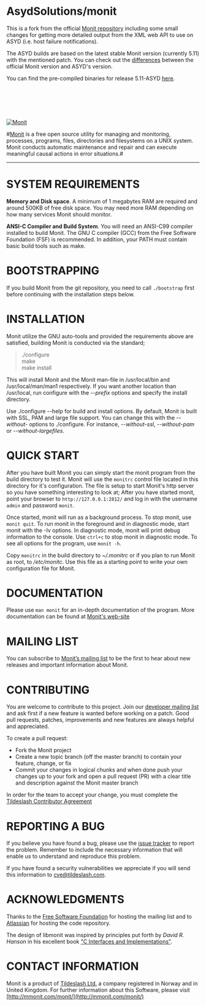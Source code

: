 AsydSolutions/monit
===================

This is a fork from the official [Monit repository](https://bitbucket.org/tildeslash/monit) including some small changes for getting more detailed output from the XML web API to use on ASYD (i.e. host failure notifications).

The ASYD builds are based on the latest stable Monit version (currently 5.11) with the mentioned patch. You can check out the [differences](https://github.com/AsydSolutions/monit/compare/426bcbf84b5013e80cb564fa5c46f476c014a1c4...9ebb8004c30824113554b4ddd21b3c58a477683c) between the official Monit version and ASYD's version.

You can find the pre-compiled binaries for release 5.11-ASYD [here](https://github.com/AsydSolutions/monit/releases/tag/release-5-11-asyd).

<br><br>
---


[![Monit](http://mmonit.com/monit/img/logo@2x.png)](http://mmonit.com/monit) 
 

#[Monit](http://mmonit.com/monit) is a free open source utility for managing and monitoring, processes, programs, files, directories and filesystems on a UNIX system. Monit conducts automatic maintenance and repair and can execute meaningful causal actions in error situations.#

---

SYSTEM REQUIREMENTS
===================

__Memory and Disk space__. A minimum of 1 megabytes RAM are required and around 500KB of free disk space. You may need more RAM depending on how many services Monit should monitor. 
  
__ANSI-C Compiler and Build System__. You will need an ANSI-C99 compiler installed to build Monit. The GNU C compiler (GCC) from the Free Software Foundation (FSF) is recommended. In addition, your PATH must contain basic build tools such as make.

BOOTSTRAPPING
=============

If you build Monit from the git repository, you need to call `./bootstrap` first before continuing with the installation steps below. 


INSTALLATION
============

Monit utilize the GNU auto-tools and provided the requirements above are
satisfied, building Monit is conducted via the standard;  

> ./configure  
> make  
> make install  

This will install Monit and the Monit man-file in /usr/local/bin and /usr/local/man/man1 respectively. If you want another location than
/usr/local, run configure with the *--prefix* options and specify the install directory. 

Use ./configure --help for build and install options. By default, Monit is built with SSL, PAM and large file support. You can change this
with the *--without-<xxx>* options to ./configure. For instance, *--without-ssl*, *--without-pam* or *--without-largefiles*.


QUICK START
===========

After you have built Monit you can simply start the monit program from the build directory to test it. Monit will use the `monitrc` control file
located in this directory for it's configuration. The file is setup to start Monit's http server so you have something interesting to look at;
After you have started monit, point your browser to `http://127.0.0.1:2812/` and log in with the username `admin` and password `monit`.

Once started, monit will run as a background process. To stop monit, use `monit quit`. To run monit in the foreground and in diagnostic mode,
start monit with the -Iv options. In diagnostic mode, monit will print debug information to the console. Use `ctrl+c` to stop monit in
diagnostic mode. To see all options for the program, use `monit -h`.

Copy `monitrc` in the build directory to *~/.monitrc* or if you plan to run Monit as root, to */etc/monitc*. Use this file as a starting
point to write your own configuration file for Monit.


DOCUMENTATION
=============

Please use `man monit` for an in-depth documentation of the program. More documentation can be found at [Monit's web-site](http://mmonit.com/monit/ "Documentation")


MAILING LIST
============

You can subscribe to [Monitʼs mailing list](https://lists.nongnu.org/mailman/listinfo/monit-announce) to be the first to hear about new releases and important information about Monit. 


CONTRIBUTING
============
 
You are welcome to contribute to this project. Join our [developer mailing
list](https://lists.nongnu.org/mailman/listinfo/monit-dev) and ask first if a new feature is wanted before working on a patch.
Good pull requests, patches, improvements and new features are always helpful and appreciated.

To create a pull request:

* Fork the Monit project
* Create a new topic branch (off the master branch) to contain your feature, change, or fix
* Commit your changes in logical chunks and when done push your changes up to your fork and open a pull request (PR) with a clear title and description against the Monit master branch

In order for the team to accept your change, you must complete the [Tildeslash Contributor Agreement](http://tildeslash.com/cla/)


REPORTING A BUG
===============

If you believe you have found a bug, please use the [issue tracker](https://bitbucket.org/tildeslash/monit/issues) to report the problem.
Remember to include the necessary information that will enable us to understand and reproduce this problem. 

If you have found a security vulnerabilities we appreciate if you will send this information to [cve@tildeslash.com](mailto:cve@tildeslash.com).


ACKNOWLEDGMENTS
===============

Thanks to the [Free Software Foundation](http://www.fsf.org) for hosting the mailing list and to [Atlassian](https://www.atlassian.com) for hosting the code repository.

The design of libmonit was inspired by principles put forth by *David R. Hanson* in his excellent book ["C Interfaces and
Implementations"](http://www.cs.princeton.edu/software/cii/ "CII"). 


CONTACT INFORMATION
===================

Monit is a product of [Tildeslash Ltd.](http://tildeslash.com/) a company registered in Norway and in United Kingdom. For further information about this Software, please visit [http://mmonit.com/monit/](http://mmonit.com/monit/)
